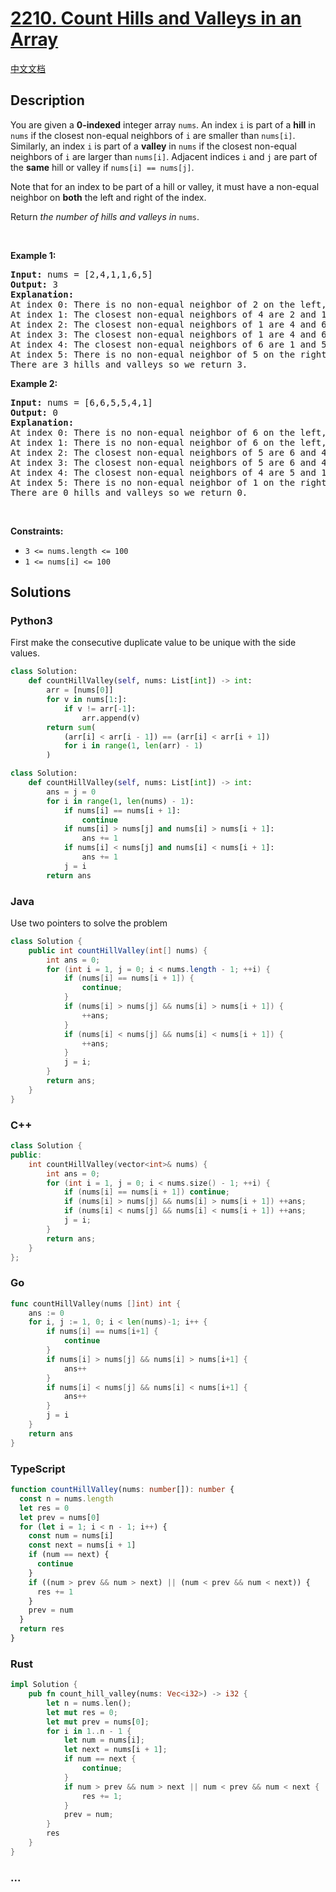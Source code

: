 # [2210. Count Hills and Valleys in an Array](https://leetcode.com/problems/count-hills-and-valleys-in-an-array)

[中文文档](/solution/2200-2299/2210.Count%20Hills%20and%20Valleys%20in%20an%20Array/README.md)

## Description

<p>You are given a <strong>0-indexed</strong> integer array <code>nums</code>. An index <code>i</code> is part of a <strong>hill</strong> in <code>nums</code> if the closest non-equal neighbors of <code>i</code> are smaller than <code>nums[i]</code>. Similarly, an index <code>i</code> is part of a <strong>valley</strong> in <code>nums</code> if the closest non-equal neighbors of <code>i</code> are larger than <code>nums[i]</code>. Adjacent indices <code>i</code> and <code>j</code> are part of the <strong>same</strong> hill or valley if <code>nums[i] == nums[j]</code>.</p>

<p>Note that for an index to be part of a hill or valley, it must have a non-equal neighbor on <strong>both</strong> the left and right of the index.</p>

<p>Return <i>the number of hills and valleys in </i><code>nums</code>.</p>

<p>&nbsp;</p>
<p><strong class="example">Example 1:</strong></p>

<pre>
<strong>Input:</strong> nums = [2,4,1,1,6,5]
<strong>Output:</strong> 3
<strong>Explanation:</strong>
At index 0: There is no non-equal neighbor of 2 on the left, so index 0 is neither a hill nor a valley.
At index 1: The closest non-equal neighbors of 4 are 2 and 1. Since 4 &gt; 2 and 4 &gt; 1, index 1 is a hill. 
At index 2: The closest non-equal neighbors of 1 are 4 and 6. Since 1 &lt; 4 and 1 &lt; 6, index 2 is a valley.
At index 3: The closest non-equal neighbors of 1 are 4 and 6. Since 1 &lt; 4 and 1 &lt; 6, index 3 is a valley, but note that it is part of the same valley as index 2.
At index 4: The closest non-equal neighbors of 6 are 1 and 5. Since 6 &gt; 1 and 6 &gt; 5, index 4 is a hill.
At index 5: There is no non-equal neighbor of 5 on the right, so index 5 is neither a hill nor a valley. 
There are 3 hills and valleys so we return 3.
</pre>

<p><strong class="example">Example 2:</strong></p>

<pre>
<strong>Input:</strong> nums = [6,6,5,5,4,1]
<strong>Output:</strong> 0
<strong>Explanation:</strong>
At index 0: There is no non-equal neighbor of 6 on the left, so index 0 is neither a hill nor a valley.
At index 1: There is no non-equal neighbor of 6 on the left, so index 1 is neither a hill nor a valley.
At index 2: The closest non-equal neighbors of 5 are 6 and 4. Since 5 &lt; 6 and 5 &gt; 4, index 2 is neither a hill nor a valley.
At index 3: The closest non-equal neighbors of 5 are 6 and 4. Since 5 &lt; 6 and 5 &gt; 4, index 3 is neither a hill nor a valley.
At index 4: The closest non-equal neighbors of 4 are 5 and 1. Since 4 &lt; 5 and 4 &gt; 1, index 4 is neither a hill nor a valley.
At index 5: There is no non-equal neighbor of 1 on the right, so index 5 is neither a hill nor a valley.
There are 0 hills and valleys so we return 0.
</pre>

<p>&nbsp;</p>
<p><strong>Constraints:</strong></p>

<ul>
	<li><code>3 &lt;= nums.length &lt;= 100</code></li>
	<li><code>1 &lt;= nums[i] &lt;= 100</code></li>
</ul>

## Solutions

<!-- tabs:start -->

### **Python3**

First make the consecutive duplicate value to be unique with the side values.

```python
class Solution:
    def countHillValley(self, nums: List[int]) -> int:
        arr = [nums[0]]
        for v in nums[1:]:
            if v != arr[-1]:
                arr.append(v)
        return sum(
            (arr[i] < arr[i - 1]) == (arr[i] < arr[i + 1])
            for i in range(1, len(arr) - 1)
        )
```

```python
class Solution:
    def countHillValley(self, nums: List[int]) -> int:
        ans = j = 0
        for i in range(1, len(nums) - 1):
            if nums[i] == nums[i + 1]:
                continue
            if nums[i] > nums[j] and nums[i] > nums[i + 1]:
                ans += 1
            if nums[i] < nums[j] and nums[i] < nums[i + 1]:
                ans += 1
            j = i
        return ans
```

### **Java**

Use two pointers to solve the problem

```java
class Solution {
    public int countHillValley(int[] nums) {
        int ans = 0;
        for (int i = 1, j = 0; i < nums.length - 1; ++i) {
            if (nums[i] == nums[i + 1]) {
                continue;
            }
            if (nums[i] > nums[j] && nums[i] > nums[i + 1]) {
                ++ans;
            }
            if (nums[i] < nums[j] && nums[i] < nums[i + 1]) {
                ++ans;
            }
            j = i;
        }
        return ans;
    }
}
```

### **C++**

```cpp
class Solution {
public:
    int countHillValley(vector<int>& nums) {
        int ans = 0;
        for (int i = 1, j = 0; i < nums.size() - 1; ++i) {
            if (nums[i] == nums[i + 1]) continue;
            if (nums[i] > nums[j] && nums[i] > nums[i + 1]) ++ans;
            if (nums[i] < nums[j] && nums[i] < nums[i + 1]) ++ans;
            j = i;
        }
        return ans;
    }
};
```

### **Go**

```go
func countHillValley(nums []int) int {
	ans := 0
	for i, j := 1, 0; i < len(nums)-1; i++ {
		if nums[i] == nums[i+1] {
			continue
		}
		if nums[i] > nums[j] && nums[i] > nums[i+1] {
			ans++
		}
		if nums[i] < nums[j] && nums[i] < nums[i+1] {
			ans++
		}
		j = i
	}
	return ans
}
```

### **TypeScript**

```ts
function countHillValley(nums: number[]): number {
  const n = nums.length
  let res = 0
  let prev = nums[0]
  for (let i = 1; i < n - 1; i++) {
    const num = nums[i]
    const next = nums[i + 1]
    if (num == next) {
      continue
    }
    if ((num > prev && num > next) || (num < prev && num < next)) {
      res += 1
    }
    prev = num
  }
  return res
}
```

### **Rust**

```rust
impl Solution {
    pub fn count_hill_valley(nums: Vec<i32>) -> i32 {
        let n = nums.len();
        let mut res = 0;
        let mut prev = nums[0];
        for i in 1..n - 1 {
            let num = nums[i];
            let next = nums[i + 1];
            if num == next {
                continue;
            }
            if num > prev && num > next || num < prev && num < next {
                res += 1;
            }
            prev = num;
        }
        res
    }
}
```

### **...**

```

```

<!-- tabs:end -->
